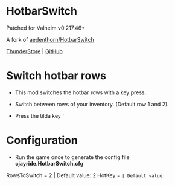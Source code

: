 # HotbarSwitch

Patched for Valheim v0.217.46+

A fork of [aedenthorn/HotbarSwitch](https://github.com/aedenthorn/ValheimMods/tree/master/HotbarSwitch) 

[ThunderStore](https://thunderstore.io/c/valheim/p/cjayride/HotbarSwitch) | [GitHub](https://github.com/cjayride/HotbarSwitch_Fork)

# Switch hotbar rows

- This mod switches the hotbar rows with a key press.

- Switch between rows of your inventory. (Default row 1 and 2).

- Press the tilda key `

# Configuration

- Run the game once to generate the config file **cjayride.HotbarSwitch.cfg**

RowsToSwitch = 2 | Default value: 2
HotKey = ` | Default value: `

